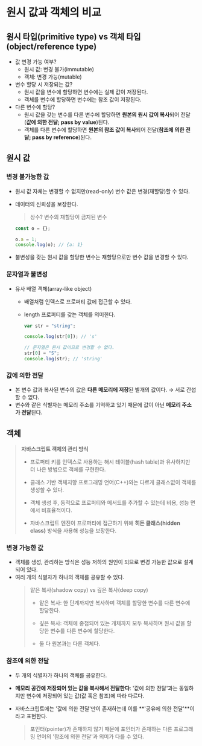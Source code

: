 # 원시 값과 객체의 비교

## 원시 타입(primitive type) vs 객체 타입(object/reference type)

- 값 변경 가능 여부?
  - 원시 값: 변경 불가(immutable)
  - 객체: 변경 가능(mutable)
- 변수 할당 시 저장되는 값?
  - 원시 값을 변수에 할당하면 변수에는 실제 값이 저장된다.
  - 객체를 변수에 할당하면 변수에는 참조 값이 저장된다.
- 다른 변수에 할당?
  - 원시 값을 갖는 변수를 다른 변수에 할당하면 **원본의 원시 값이 복사**되어 전달(**값에 의한 전달; pass by value**)된다.
  - 객체를 다른 변수에 할당하면 **원본의 참조 값이 복사**되어 전달(**참조에 의한 전달; pass by reference**)된다.

## 원시 값

### 변경 불가능한 값

- 원시 값 자체는 변경할 수 없지만(read-only) 변수 값은 변경(재할당)할 수 있다.
- 데이터의 신뢰성을 보장한다.

  > 상수? 변수의 재할당이 금지된 변수

  ```javascript
  const o = {};

  o.a = 1;
  console.log(o); // {a: 1}
  ```

- 불변성을 갖는 원시 값을 할당한 변수는 재할당으로만 변수 값을 변경할 수 있다.

### 문자열과 불변성

- 유사 배열 객체(array-like object)

  - 배열처럼 인덱스로 프로퍼티 값에 접근할 수 있다.
  - length 프로퍼티를 갖는 객체를 의미한다.

    ```javascript
    var str = "string";

    console.log(str[0]); // 's'

    // 문자열은 원시 값이므로 변경할 수 없다.
    str[0] = "S";
    console.log(str); // 'string'
    ```

### 값에 의한 전달

- 본 변수 값과 복사된 변수의 값은 **다른 메모리에 저장**된 별개의 값이다. → 서로 간섭할 수 없다.
- 변수와 같은 식별자는 메모리 주소를 기억하고 있기 때문에 값이 아닌 **메모리 주소가 전달**된다.

## 객체

> **자바스크립트 객체의 관리 방식**
>
> - 프로퍼티 키를 인덱스로 사용하는 해시 테이블(hash table)과 유사하지만 더 나은 방법으로 객체를 구현한다.
>
> - 클래스 기반 객체지향 프로그래밍 언어(C++)와는 다르게 클래스없이 객체를 생성할 수 있다.
>
> - 객체 생성 후, 동적으로 프로퍼티와 메서드를 추가할 수 있는데 비용, 성능 면에서 비효율적이다.
>
> - 자바스크립트 엔진이 프로퍼티에 접근하기 위해 **히든 클래스(hidden class)** 방식을 사용해 성능을 보장한다.

### 변경 가능한 값

- 객체를 생성, 관리하는 방식은 성능 저하의 원인이 되므로 변경 가능한 값으로 설계되어 있다.
- 여러 개의 식별자가 하나의 객체를 공유할 수 있다.
  > 얕은 복사(shadow copy) vs 깊은 복사(deep copy)
  >
  > - 얕은 복사: 한 단계까지만 복사하며 객체를 할당한 변수를 다른 변수에 할당한다.
  >
  > - 깊은 복사: 객체에 중첩되어 있는 개체까지 모두 복사하며 원시 값을 할당한 변수를 다른 변수에 할당한다.
  >
  > - 둘 다 원본과는 다른 객체다.

### 참조에 의한 전달

- 두 개의 식별자가 하나의 객체를 공유한다.
- **메모리 공간에 저장되어 있는 값을 복사해서 전달한다**: '값에 의한 전달'과는 동일하지만 변수에 저장되어 있는 값(값 혹은 참조)에 따라 다르다.
- 자바스크립트에는 '값에 의한 전달'만이 존재하는데 이를 **'공유에 의한 전달'**이라고 표현한다.

  > 포인터(pointer)가 존재하지 않기 때문에 포인터가 존재하는 다른 프로그래밍 언어의 '참조에 의한 전달'과 의미가 다를 수 있다.
